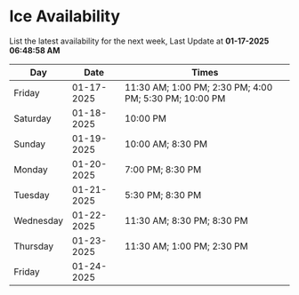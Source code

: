 # Ice Availability

List the latest availability for the next week, Last Update at **01-17-2025 06:48:58 AM**

| Day         | Date        | Times       |
| ----------- | ----------- | ----------- |
|Friday|01-17-2025|11:30 AM; 1:00 PM; 2:30 PM; 4:00 PM; 5:30 PM; 10:00 PM|
|Saturday|01-18-2025|10:00 PM|
|Sunday|01-19-2025|10:00 AM; 8:30 PM|
|Monday|01-20-2025|7:00 PM; 8:30 PM|
|Tuesday|01-21-2025|5:30 PM; 8:30 PM|
|Wednesday|01-22-2025|11:30 AM; 8:30 PM; 8:30 PM|
|Thursday|01-23-2025|11:30 AM; 1:00 PM; 2:30 PM|
|Friday|01-24-2025||
